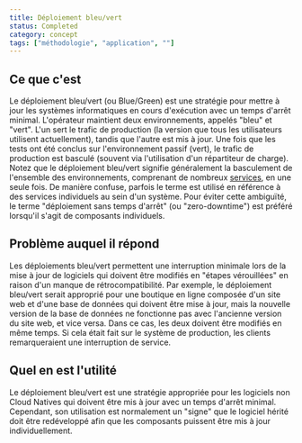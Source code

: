 ```yaml
---
title: Déploiement bleu/vert
status: Completed
category: concept
tags: ["méthodologie", "application", ""]
---
```


## Ce que c'est

Le déploiement bleu/vert (ou Blue/Green) est une stratégie pour mettre à jour les systèmes informatiques en cours d'exécution avec un temps d'arrêt minimal.
L'opérateur maintient deux environnements, appelés "bleu" et "vert".
L'un sert le trafic de production (la version que tous les utilisateurs utilisent actuellement), tandis que l'autre est mis à jour.
Une fois que les tests ont été conclus sur l'environnement passif (vert),
le trafic de production est basculé (souvent via l'utilisation d'un répartiteur de charge).
Notez que le déploiement bleu/vert signifie généralement la basculement de l'ensemble des environnements, comprenant de nombreux [services](/fr/service/), en une seule fois.
De manière confuse, parfois le terme est utilisé en référence à des services individuels au sein d'un système.
Pour éviter cette ambiguïté, le terme "déploiement sans temps d'arrêt" (ou "zero-downtime") est préféré lorsqu'il s'agit de composants individuels.

## Problème auquel il répond

Les déploiements bleu/vert permettent une interruption minimale lors de la mise à jour de logiciels qui doivent être modifiés en "étapes vérouillées" en raison d'un manque de rétrocompatibilité.
Par exemple, le déploiement bleu/vert serait approprié pour une boutique en ligne composée d'un site web et d'une base de données qui doivent être mise à jour, mais la nouvelle version de la base de données ne fonctionne pas avec l'ancienne version du site web, et vice versa.
Dans ce cas, les deux doivent être modifiés en même temps.
Si cela était fait sur le système de production, les clients remarqueraient une interruption de service.

## Quel en est l'utilité

Le déploiement bleu/vert est une stratégie appropriée pour les logiciels non Cloud Natives qui doivent être mis à jour avec un temps d'arrêt minimal.
Cependant, son utilisation est normalement un "signe" que le logiciel hérité doit être redéveloppé afin que les composants puissent être mis à jour individuellement.
